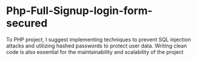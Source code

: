 # Php-Full-Signup-login-form-secured

To  PHP project, I suggest implementing techniques to prevent SQL injection attacks and utilizing hashed passwords to protect user data. Writing clean code is also essential for the maintainability and scalability of the project
